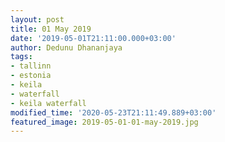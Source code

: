 ```yaml
---
layout: post
title: 01 May 2019
date: '2019-05-01T21:11:00.000+03:00'
author: Dedunu Dhananjaya
tags:
- tallinn
- estonia
- keila
- waterfall
- keila waterfall
modified_time: '2020-05-23T21:11:49.889+03:00'
featured_image: 2019-05-01-01-may-2019.jpg
---
```

